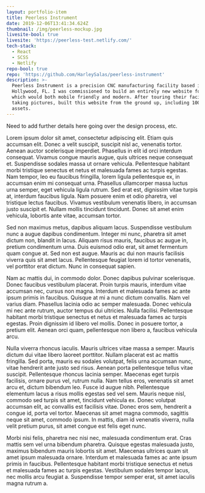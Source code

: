 ```yaml
---
layout: portfolio-item
title: Peerless Instrument
date: 2019-12-06T13:41:34.624Z
thumbnail: /img/peerless-mockup.jpg
livesite-bool: true
livesite: 'https://peerless-test.netlify.com/'
tech-stack:
  - React
  - SCSS
  - Netlify
repo-bool: true
repo: 'https://github.com/HarleySalas/peerless-instrument'
description: >-
  Peerless Instrument is a precision CNC manufacturing facility based in
  Hollywood, FL. I was commissioned to build an entirely new website for them,
  which would both mobile friendly and modern. After touring their facility and
  taking pictures, built this website from the ground up, including 100% custom
  assets.
---
```

Need to add further details here going over the design process, etc.

Lorem ipsum dolor sit amet, consectetur adipiscing elit. Etiam quis accumsan elit. Donec a velit suscipit, suscipit nisl ac, venenatis tortor. Aenean auctor scelerisque imperdiet. Phasellus in elit id orci interdum consequat. Vivamus congue mauris augue, quis ultrices neque consequat et. Suspendisse sodales massa ut ornare vehicula. Pellentesque habitant morbi tristique senectus et netus et malesuada fames ac turpis egestas. Nam tempor, leo eu faucibus fringilla, lorem ligula pellentesque ex, in accumsan enim mi consequat urna. Phasellus ullamcorper massa luctus urna semper, eget vehicula ligula rutrum. Sed erat est, dignissim vitae turpis at, interdum faucibus ligula. Nam posuere enim et odio pharetra, vel tristique lectus faucibus. Vivamus vestibulum venenatis libero, in accumsan justo suscipit et. Nullam mollis tincidunt tincidunt. Donec sit amet enim vehicula, lobortis ante vitae, accumsan tortor.



Sed non maximus metus, dapibus aliquam lacus. Suspendisse vestibulum nunc a augue dapibus condimentum. Integer mi nunc, pharetra sit amet dictum non, blandit in lacus. Aliquam risus mauris, faucibus ac augue in, pretium condimentum urna. Duis euismod odio erat, sit amet fermentum quam congue at. Sed non est augue. Mauris ac dui non mauris facilisis viverra quis sit amet lacus. Pellentesque feugiat lorem id tortor venenatis, vel porttitor erat dictum. Nunc in consequat sapien.



Nam ac mattis dui, in commodo dolor. Donec dapibus pulvinar scelerisque. Donec faucibus vestibulum placerat. Proin turpis mauris, interdum vitae accumsan nec, cursus non magna. Interdum et malesuada fames ac ante ipsum primis in faucibus. Quisque at mi a nunc dictum convallis. Nam vel varius diam. Phasellus lacinia odio ac semper malesuada. Donec vehicula mi nec ante rutrum, auctor tempus dui ultricies. Nulla facilisi. Pellentesque habitant morbi tristique senectus et netus et malesuada fames ac turpis egestas. Proin dignissim id libero vel mollis. Donec in posuere tortor, a pretium elit. Aenean orci quam, pellentesque non libero a, faucibus vehicula arcu.



Nulla viverra rhoncus iaculis. Mauris ultrices vitae massa a semper. Mauris dictum dui vitae libero laoreet porttitor. Nullam placerat est ac mattis fringilla. Sed porta, mauris eu sodales volutpat, felis urna accumsan nunc, vitae hendrerit ante justo sed risus. Aenean porta pellentesque tellus vitae suscipit. Pellentesque rhoncus lacinia semper. Maecenas eget turpis facilisis, ornare purus vel, rutrum nulla. Nam tellus eros, venenatis sit amet arcu et, dictum bibendum leo. Fusce id augue nibh. Pellentesque elementum lacus a risus mollis egestas sed vel sem. Mauris neque nisl, commodo sed turpis sit amet, tincidunt vehicula ex. Donec volutpat accumsan elit, ac convallis est facilisis vitae. Donec eros sem, hendrerit a congue id, porta vel tortor. Maecenas sit amet magna commodo, sagittis neque sit amet, commodo ipsum. In mattis, diam id venenatis viverra, nulla velit pretium purus, sit amet congue est felis eget nunc.



Morbi nisi felis, pharetra nec nisi nec, malesuada condimentum erat. Cras mattis sem vel urna bibendum pharetra. Quisque egestas malesuada justo, maximus bibendum mauris lobortis sit amet. Maecenas ultrices quam sit amet ipsum malesuada ornare. Interdum et malesuada fames ac ante ipsum primis in faucibus. Pellentesque habitant morbi tristique senectus et netus et malesuada fames ac turpis egestas. Vestibulum sodales tempor lacus, nec mollis arcu feugiat a. Suspendisse tempor semper erat, sit amet iaculis magna rutrum a.
